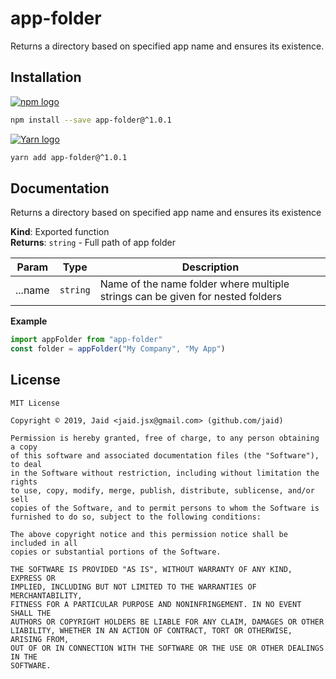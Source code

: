 # app-folder


Returns a directory based on specified app name and ensures its existence.

## Installation
<a href='https://npmjs.com/package/app-folder'><img alt='npm logo' src='https://github.com/Jaid/action-readme/raw/master/images/base-assets/npm.png'/></a>
```bash
npm install --save app-folder@^1.0.1
```
<a href='https://yarnpkg.com/package/app-folder'><img alt='Yarn logo' src='https://github.com/Jaid/action-readme/raw/master/images/base-assets/yarn.png'/></a>
```bash
yarn add app-folder@^1.0.1
```



## Documentation
Returns a directory based on specified app name and ensures its existence

**Kind**: Exported function  
**Returns**: <code>string</code> - Full path of app folder  

| Param | Type | Description |
| --- | --- | --- |
| ...name | <code>string</code> | Name of the name folder where multiple strings can be given for nested folders |

**Example**  
```javascript
import appFolder from "app-folder"
const folder = appFolder("My Company", "My App")
```


## License
```text
MIT License

Copyright © 2019, Jaid <jaid.jsx@gmail.com> (github.com/jaid)

Permission is hereby granted, free of charge, to any person obtaining a copy
of this software and associated documentation files (the "Software"), to deal
in the Software without restriction, including without limitation the rights
to use, copy, modify, merge, publish, distribute, sublicense, and/or sell
copies of the Software, and to permit persons to whom the Software is
furnished to do so, subject to the following conditions:

The above copyright notice and this permission notice shall be included in all
copies or substantial portions of the Software.

THE SOFTWARE IS PROVIDED "AS IS", WITHOUT WARRANTY OF ANY KIND, EXPRESS OR
IMPLIED, INCLUDING BUT NOT LIMITED TO THE WARRANTIES OF MERCHANTABILITY,
FITNESS FOR A PARTICULAR PURPOSE AND NONINFRINGEMENT. IN NO EVENT SHALL THE
AUTHORS OR COPYRIGHT HOLDERS BE LIABLE FOR ANY CLAIM, DAMAGES OR OTHER
LIABILITY, WHETHER IN AN ACTION OF CONTRACT, TORT OR OTHERWISE, ARISING FROM,
OUT OF OR IN CONNECTION WITH THE SOFTWARE OR THE USE OR OTHER DEALINGS IN THE
SOFTWARE.
```
